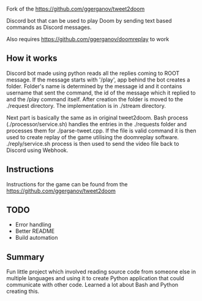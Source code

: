 Fork of the https://github.com/ggerganov/tweet2doom

Discord bot that can be used to play Doom by sending text based commands as Discord messages.

Also requires https://github.com/ggerganov/doomreplay to work

## How it works
Discord bot made using python reads all the replies coming to ROOT message. If the message starts with '/play', app behind the bot creates a folder. Folder's name is determined by the message id and it contains username that sent the command, the id of the message which it replied to and the /play command itself. After creation the folder is moved to the ./request directory. The implementation is in ./stream directory.

Next part is basically the same as in original tweet2doom. Bash process (./processor/service.sh) handles the entries in the ./requests folder and processes them for ./parse-tweet.cpp. If the file is valid command it is then used to create replay of the game utilising the doomreplay software. ./reply/service.sh process is then used to send the video file back to Discord using Webhook.

## Instructions
Instructions for the game can be found from the https://github.com/ggerganov/tweet2doom

## TODO
- Error handling
- Better README
- Build automation

## Summary
Fun little project which involved reading source code from someone else in multiple languages and using it to create Python application that could communicate with other code. Learned a lot about Bash and Python creating this.





